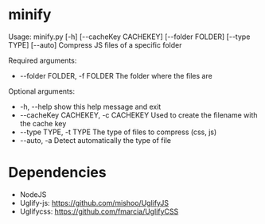 minify
======


Usage: minify.py [-h] [--cacheKey CACHEKEY] [--folder FOLDER] [--type TYPE] [--auto]
Compress JS files of a specific folder

Required arguments:
+  --folder FOLDER, -f FOLDER           The folder where the files are

Optional arguments:
+  -h, --help            				show this help message and exit
+  --cacheKey CACHEKEY, -c CACHEKEY		Used to create the filename with the cache key
+  --type TYPE, -t TYPE                 The type of files to compress (css, js)
+  --auto, -a                           Detect automatically the type of file

Dependencies
============

+ NodeJS
+ Uglify-js: https://github.com/mishoo/UglifyJS
+ Uglifycss: https://github.com/fmarcia/UglifyCSS